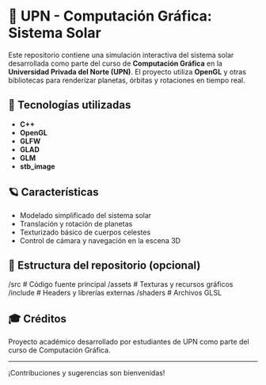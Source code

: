 # 🌌 UPN - Computación Gráfica: Sistema Solar

Este repositorio contiene una simulación interactiva del sistema solar desarrollada como parte del curso de **Computación Gráfica** en la **Universidad Privada del Norte (UPN)**. El proyecto utiliza **OpenGL** y otras bibliotecas para renderizar planetas, órbitas y rotaciones en tiempo real.

## 🚀 Tecnologías utilizadas

- **C++**
- **OpenGL**
- **GLFW**
- **GLAD**
- **GLM**
- **stb_image**

## 🪐 Características

- Modelado simplificado del sistema solar
- Translación y rotación de planetas
- Texturizado básico de cuerpos celestes
- Control de cámara y navegación en la escena 3D

## 📁 Estructura del repositorio (opcional)

/src # Código fuente principal
/assets # Texturas y recursos gráficos
/include # Headers y librerías externas
/shaders # Archivos GLSL

## 🎓 Créditos

Proyecto académico desarrollado por estudiantes de UPN como parte del curso de Computación Gráfica.

---

¡Contribuciones y sugerencias son bienvenidas!
